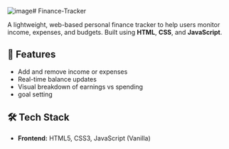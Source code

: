 ![image](https://github.com/user-attachments/assets/29b5a9b4-0e77-4c44-95a6-784b99b2b3fc)# Finance-Tracker

A lightweight, web-based personal finance tracker to help users monitor income, expenses, and budgets. Built using **HTML**, **CSS**, and **JavaScript**.

## 📌 Features

- Add and remove income or expenses
- Real-time balance updates
- Visual breakdown of earnings vs spending
- goal setting

## 🛠️ Tech Stack

- **Frontend:** HTML5, CSS3, JavaScript (Vanilla)






